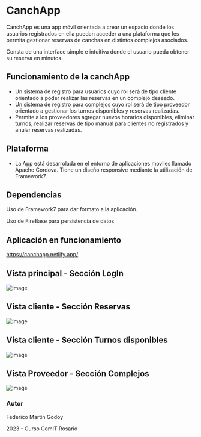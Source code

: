 # CanchApp

CanchApp es una app móvil orientada a crear un espacio donde los usuarios registrados en ella puedan acceder a una plataforma que les permita gestionar reservas de canchas en distintos complejos asociados.

Consta de una interface simple e intuitiva donde el usuario pueda obtener su reserva en minutos.

## Funcionamiento de la canchApp

- Un sistema de registro para usuarios cuyo rol será de tipo cliente orientado a poder realizar las reservas en un complejo deseado.
- Un sistema de registro para complejos cuyo rol será de tipo proveedor orientado a gestionar los turnos disponibles y reservas realizadas. 
- Permite a los proveedores agregar nuevos horarios disponibles, eliminar turnos, realizar reservas de tipo manual para clientes no registrados y anular reservas realizadas.

## Plataforma

- La App está desarrolada en el entorno de aplicaciones moviles llamado Apache Cordova. Tiene un diseño responsive mediante la utilización de Framework7.

## Dependencias

Uso de Framework7 para dar formato a la aplicación.

Uso de FireBase para persistencia de datos

## Aplicación en funcionamiento

https://canchapp.netlify.app/

## Vista principal - Sección LogIn
![image](https://i.ibb.co/CnWqfWD/index.png)

## Vista cliente - Sección Reservas
![image](https://i.ibb.co/ck1WqPL/normal-User.png)

## Vista cliente - Sección Turnos disponibles
![image](https://i.ibb.co/R7BHXnL/turnos.png)

## Vista Proveedor - Sección Complejos
![image](https://i.ibb.co/7n5fFtJ/complejo.png)

### Autor

Federico Martín Godoy

2023 - Curso ComIT Rosario
